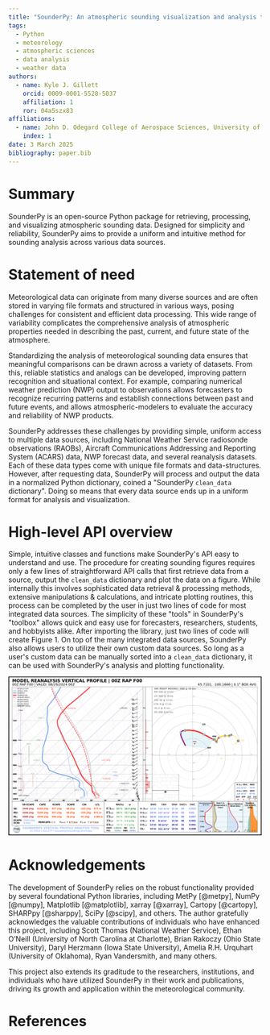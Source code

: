 ```yaml
---
title: "SounderPy: An atmospheric sounding visualization and analysis tool for Python"
tags:
  - Python
  - meteorology
  - atmospheric sciences
  - data analysis
  - weather data
authors:
  - name: Kyle J. Gillett
    orcid: 0009-0001-5528-5037
    affiliation: 1
    ror: 04a5szx83
affiliations:
  - name: John D. Odegard College of Aerospace Sciences, University of North Dakota, United States
    index: 1
date: 3 March 2025
bibliography: paper.bib
---
```



# Summary

SounderPy is an open-source Python package for retrieving, processing, and
visualizing atmospheric sounding data. Designed for simplicity and reliability, SounderPy aims
to provide a uniform and intuitive method for sounding analysis across various data
sources. 

# Statement of need

Meteorological data can originate from many diverse sources and are often stored in varying 
file formats and structured in various ways, posing challenges for consistent and
efficient data processing. This wide range of variability complicates the comprehensive
analysis of atmospheric properties needed in describing the past, current, and future
state of the atmosphere.

Standardizing the analysis of meteorological sounding data ensures that meaningful comparisons 
can be drawn across a variety of datasets. From this, reliable statistics and analogs
can be developed, improving pattern recognition and situational context. For example, 
comparing numerical weather prediction (NWP) output to observations allows 
forecasters to recognize recurring patterns and establish connections between past and 
future events, and allows atmospheric-modelers to evaluate the accuracy and reliability of 
NWP products.

SounderPy addresses these challenges by providing simple, uniform access to multiple data sources,
including National Weather Service radiosonde observations (RAOBs), Aircraft Communications 
Addressing and Reporting System (ACARS) data, NWP forecast data, and several reanalysis 
datasets. Each of these data types come with unique file formats and data-structures. However, 
after requesting data, SounderPy will process and output the data in a normalized Python 
dictionary, coined a "SounderPy `clean_data` dictionary". Doing so means that every data
source ends up in a uniform format for analysis and visualization.


# High-level API overview

Simple, intuitive classes and functions make SounderPy's API easy to understand and
use. The procedure for creating sounding figures requires only a few lines of 
straightforward API calls that first retrieve data from a source, output the `clean_data`
dictionary and plot the data on a figure. While internally this involves sophisticated
data retrieval & processing methods, extensive manipulations & calculations, and
intricate plotting routines, this process can be completed by the user in just two lines
of code for most integrated data sources. The simplicity of these "tools" in SounderPy's 
"toolbox" allows quick and easy use for forecasters, researchers, students, and hobbyists
alike. After importing the library, just two lines of code will create Figure 1. On top 
of the many integrated data sources, SounderPy also allows users to utilize their own
custom data sources. So long as a user's custom data can be manually sorted into a 
`clean_data` dictionary, it can be used with SounderPy's analysis and plotting functionality. 




![Figure 1: A sounding figure of NCEP RAP reanalysis data for a severe weather event in northern South Dakota on August 28th, 2024](figure_1.jpg)

# Acknowledgements

The development of SounderPy relies on the robust functionality provided by
several foundational Python libraries, including MetPy [@metpy], NumPy [@numpy], 
Matplotlib [@matplotlib], xarray [@xarray], Cartopy [@cartopy], SHARPpy [@sharppy], 
SciPy [@scipy], and others. The author gratefully acknowledges the valuable 
contributions of individuals who have enhanced this project, including
Scott Thomas (National Weather Service), Ethan O’Neill (University of North 
Carolina at Charlotte), Brian Rakoczy (Ohio State University), Daryl Herzmann (Iowa State
University), Amelia R.H. Urquhart (University of Oklahoma), Ryan Vandersmith, and many others.

This project also extends its graditude to the researchers, institutions, and 
individuals who have utilized SounderPy in their work and publications, driving
its growth and application within the meteorological community.

# References
